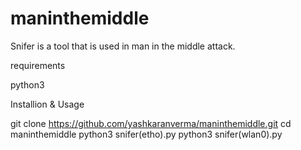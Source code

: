 # maninthemiddle
Snifer is a tool that is used in man in the middle attack.

requirements

python3

Installion & Usage

git clone https://github.com/yashkaranverma/maninthemiddle.git
cd maninthemiddle
python3 snifer(etho).py
python3 snifer(wlan0).py
